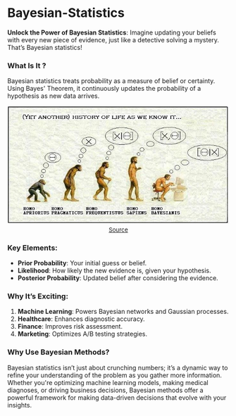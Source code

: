 # Bayesian-Statistics

**Unlock the Power of Bayesian Statistics**: Imagine updating your beliefs with every new piece of evidence, just like a detective solving a mystery. That’s Bayesian statistics! 

### What Is It ?
Bayesian statistics treats probability as a measure of belief or certainty. Using Bayes' Theorem, it continuously updates the probability of a hypothesis as new data arrives.

<p align="center">
  <img src="./bayesfun.jpg" alt="./bayesfun.jpg" />
  <br />
  <span style="font-size: small;">
    <a href="https://pactiss.org/2011/11/02/bayesian-inference-homo-bayesianis/" target="_blank">Source</a>
  </span>
</p>



### Key Elements:
- **Prior Probability**: Your initial guess or belief.
- **Likelihood**: How likely the new evidence is, given your hypothesis.
- **Posterior Probability**: Updated belief after considering the evidence.

### Why It’s Exciting:
1. **Machine Learning**: Powers Bayesian networks and Gaussian processes.
2. **Healthcare**: Enhances diagnostic accuracy.
3. **Finance**: Improves risk assessment.
4. **Marketing**: Optimizes A/B testing strategies.

### Why Use Bayesian Methods?
Bayesian statistics isn’t just about crunching numbers; it’s a dynamic way to refine your understanding of the problem as you gather more information. Whether you're optimizing machine learning models, making medical diagnoses, or driving business decisions, Bayesian methods offer a powerful framework for making data-driven decisions that evolve with your insights.


